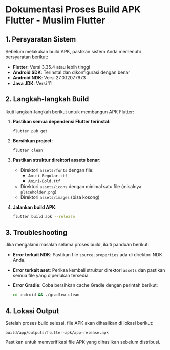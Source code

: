 # Dokumentasi Proses Build APK Flutter - Muslim Flutter

## 1. Persyaratan Sistem

Sebelum melakukan build APK, pastikan sistem Anda memenuhi persyaratan berikut:

- **Flutter**: Versi 3.35.4 atau lebih tinggi
- **Android SDK**: Terinstal dan dikonfigurasi dengan benar
- **Android NDK**: Versi 27.0.12077973
- **Java JDK**: Versi 11

## 2. Langkah-langkah Build

Ikuti langkah-langkah berikut untuk membangun APK Flutter:

1. **Pastikan semua dependensi Flutter terinstal**:
   ```bash
   flutter pub get
   ```

2. **Bersihkan project**:
   ```bash
   flutter clean
   ```

3. **Pastikan struktur direktori assets benar**:
   - Direktori `assets/fonts` dengan file:
     - `Amiri-Regular.ttf`
     - `Amiri-Bold.ttf`
   - Direktori `assets/icons` dengan minimal satu file (misalnya `placeholder.png`)
   - Direktori `assets/images` (bisa kosong)

4. **Jalankan build APK**:
   ```bash
   flutter build apk --release
   ```

## 3. Troubleshooting

Jika mengalami masalah selama proses build, ikuti panduan berikut:

- **Error terkait NDK**: 
  Pastikan file `source.properties` ada di direktori NDK Anda.

- **Error terkait aset**:
  Periksa kembali struktur direktori `assets` dan pastikan semua file yang diperlukan tersedia.

- **Error Gradle**:
  Coba bersihkan cache Gradle dengan perintah berikut:
  ```bash
  cd android && ./gradlew clean
  ```

## 4. Lokasi Output

Setelah proses build selesai, file APK akan dihasilkan di lokasi berikut:

```
build/app/outputs/flutter-apk/app-release.apk
```

Pastikan untuk memverifikasi file APK yang dihasilkan sebelum distribusi.